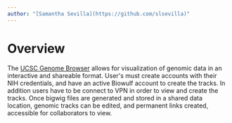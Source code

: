 ```yaml
---
author: "[Samantha Sevilla](https://github.com/slsevilla)"
---
```


# Overview

The [UCSC Genome Browser](https://hpcnihapps.cit.nih.gov/genome/index.html) allows for visualization of genomic data in an interactive and shareable format. User's must create accounts with their NIH credentials, and have an active Biowulf account to create the tracks. In addition users have to be connect to VPN in order to view and create the tracks. Once bigwig files are generated and stored in a shared data location, genomic tracks can be edited, and permanent links created, accessible for collaborators to view.